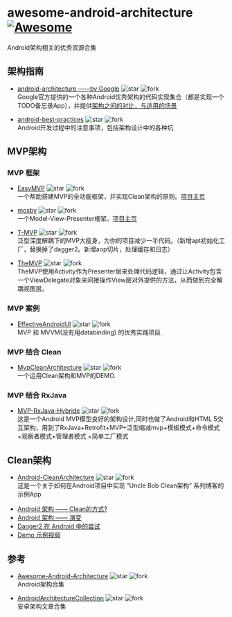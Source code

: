 # awesome-android-architecture [![Awesome](https://cdn.rawgit.com/sindresorhus/awesome/d7305f38d29fed78fa85652e3a63e154dd8e8829/media/badge.svg)](https://github.com/sindresorhus/awesome)

Android架构相关的优秀资源合集

## 架构指南

- [android-architecture  ——by Google](https://github.com/googlesamples/android-architecture) 
![star](http://githubbadges.com/star.svg?user=googlesamples&repo=android-architecture)
![fork](http://githubbadges.com/fork.svg?user=googlesamples&repo=android-architecture&style=flat&color=fff&background=007ec6)  
Google官方提供的一个各种Android优秀架构的代码实现集合（都是实现一个TODO备忘录App），并提供[架构之间的对比，与适用的场景](https://github.com/googlesamples/android-architecture/wiki/Samples-at-a-glance)

- [android-best-practices](https://github.com/futurice/android-best-practices) 
![star](http://githubbadges.com/star.svg?user=futurice&repo=android-best-practices)
![fork](http://githubbadges.com/fork.svg?user=futurice&repo=android-best-practices&style=flat&color=fff&background=007ec6)  
Android开发过程中的注意事项，包括架构设计中的各种坑

## MVP架构

### MVP 框架

- [EasyMVP](https://github.com/6thsolution/EasyMVP) 
![star](http://githubbadges.com/star.svg?user=6thsolution&repo=EasyMVP)
![fork](http://githubbadges.com/fork.svg?user=6thsolution&repo=EasyMVP&style=flat&color=fff&background=007ec6)  
一个帮助搭建MVP的全功能框架，并实现Clean架构的原则。[项目主页](http://6thsolution.github.io/EasyMVP/)

- [mosby](https://github.com/sockeqwe/mosby) 
![star](http://githubbadges.com/star.svg?user=sockeqwe&repo=mosby)
![fork](http://githubbadges.com/fork.svg?user=sockeqwe&repo=mosby&style=flat&color=fff&background=007ec6)  
一个Model-View-Presenter框架。[项目主页](http://hannesdorfmann.com/mosby/)

- [T-MVP](https://github.com/north2014/T-MVP) 
![star](http://githubbadges.com/star.svg?user=north2014&repo=T-MVP)
![fork](http://githubbadges.com/fork.svg?user=north2014&repo=T-MVP&style=flat&color=fff&background=007ec6)  
泛型深度解耦下的MVP大瘦身，为你的项目减少一半代码。（新增apt初始化工厂，替换掉了dagger2。新增aop切片，处理缓存和日志）

- [TheMVP](https://github.com/kymjs/TheMVP) 
![star](http://githubbadges.com/star.svg?user=kymjs&repo=TheMVP)
![fork](http://githubbadges.com/fork.svg?user=kymjs&repo=TheMVP&style=flat&color=fff&background=007ec6)  
TheMVP使用Activity作为Presenter层来处理代码逻辑，通过让Activity包含一个ViewDelegate对象来间接操作View层对外提供的方法，从而做到完全解耦视图层。

### MVP 案例

- [EffectiveAndroidUI](https://github.com/pedrovgs/EffectiveAndroidUI) 
![star](http://githubbadges.com/star.svg?user=pedrovgs&repo=EffectiveAndroidUI)
![fork](http://githubbadges.com/fork.svg?user=pedrovgs&repo=EffectiveAndroidUI&style=flat&color=fff&background=007ec6)  
MVP 和 MVVM(没有用databinding) 的优秀实践项目.

### MVP 结合 Clean

- [MvpCleanArchitecture](https://github.com/glomadrian/MvpCleanArchitecture) 
![star](http://githubbadges.com/star.svg?user=glomadrian&repo=MvpCleanArchitecture)
![fork](http://githubbadges.com/fork.svg?user=glomadrian&repo=MvpCleanArchitecture&style=flat&color=fff&background=007ec6)  
一个运用Clean架构和MVP的DEMO.

### MVP 结合 RxJava

- [MVP-RxJava-Hybride](https://github.com/youxin11544/MVP-RxJava-Hybride) 
![star](http://githubbadges.com/star.svg?user=youxin11544&repo=MVP-RxJava-Hybride)
![fork](http://githubbadges.com/fork.svg?user=youxin11544&repo=MVP-RxJava-Hybride&style=flat&color=fff&background=007ec6)  
这是一个Android MVP模型良好的架构设计,同时也做了Android和HTML 5交互架构，用到了RxJava+Retrofit+MVP+泛型缩减mvp+模板模式+命令模式+观察者模式+管理者模式 +简单工厂模式

## Clean架构

- [Android-CleanArchitecture](https://github.com/android10/Android-CleanArchitecture) 
![star](http://githubbadges.com/star.svg?user=android10&repo=Android-CleanArchitecture)
![fork](http://githubbadges.com/fork.svg?user=android10&repo=Android-CleanArchitecture&style=flat&color=fff&background=007ec6)  
这是一个关于如何在Android项目中实现 “Uncle Bob Clean架构” 系列博客的示例App

 + [Android 架构 —— Clean的方式?](http://fernandocejas.com/2014/09/03/architecting-android-the-clean-way/)
 + [Android 架构 —— 演变](http://fernandocejas.com/2015/07/18/architecting-android-the-evolution/)
 + [Dagger2 在 Android 中的尝试](http://fernandocejas.com/2015/04/11/tasting-dagger-2-on-android/)
 + [Demo 示例视频](http://youtu.be/XSjV4sG3ni0)

## 参考

- [Awesome-Android-Architecture](https://github.com/Juude/Awesome-Android-Architecture)
![star](http://githubbadges.com/star.svg?user=Juude&repo=Awesome-Android-Architecture)
![fork](http://githubbadges.com/fork.svg?user=Juude&repo=Awesome-Android-Architecture&style=flat&color=fff&background=007ec6)  
Android架构合集

- [AndroidArchitectureCollection](https://github.com/CameloeAnthony/AndroidArchitectureCollection)
![star](http://githubbadges.com/star.svg?user=CameloeAnthony&repo=AndroidArchitectureCollection)
![fork](http://githubbadges.com/fork.svg?user=CameloeAnthony&repo=AndroidArchitectureCollection&style=flat&color=fff&background=007ec6)  
安卓架构文章合集

